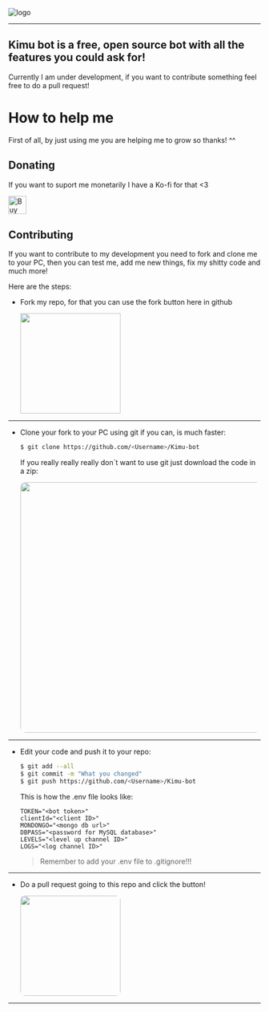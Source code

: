 ![logo](https://cdn.discordapp.com/attachments/1085163771284176926/1089283063911039036/banner-kimu-bot.png)

- - - -

## Kimu bot is a free, open source bot with all the features you could ask for!

Currently I am under development, if you want to contribute something feel free to do a pull request!


# How to help me
First of all, by just using me you are helping me to grow so thanks! ^^

## Donating
If you want to suport me monetarily I have a Ko-fi for that <3

<a href='https://ko-fi.com/P5P3JRKLC' target='_blank'><img height='36' style='border:0px;height:36px;' src='https://storage.ko-fi.com/cdn/kofi1.png?v=3' border='0' alt='Buy Me a Coffee at ko-fi.com' /></a>

## Contributing
If you want to contribute to my development you need to fork and clone me to your PC, then you can test me, add me new things, fix my shitty code and much more!

Here are the steps:

- 
    Fork my repo, for that you can use the fork button here in github
    
    <img style="width: 200px;" src="https://cdn.discordapp.com/attachments/1085163771284176926/1089529081084784690/Fork.png">

_ _ _
- 
    Clone your fork to your PC using git if you can, is much faster:
    
    ```bash
    $ git clone https://github.com/<Username>/Kimu-bot
    ```
    If you really really really don´t want to use git just download the code in a zip:
    
    <img style="width: 500px; border-radius: 10px;" src="https://cdn.discordapp.com/attachments/1085163771284176926/1089530813068091512/image.png">


_ _ _
- Edit your code and push it to your repo:
    
    ```bash
    $ git add --all
    $ git commit -m "What you changed"
    $ git push https://github.com/<Username>/Kimu-bot
    ```
    
    This is how the .env file looks like:
    ```env
    TOKEN="<bot token>"
    clientId="<client ID>"
    MONDONGO="<mongo db url>"
    DBPASS="<password for MySQL database>"
    LEVELS="<level up channel ID>"
    LOGS="<log channel ID>"
    ```
    
    > Remember to add your .env file to .gitignore!!!

_ _ _
- 
    Do a pull request going to this repo and click the button!

    <img style="width: 200px; border-radius: 9px;" src="https://cdn.discordapp.com/attachments/1085163771284176926/1089533038607745094/pull.png">

_ _ _
